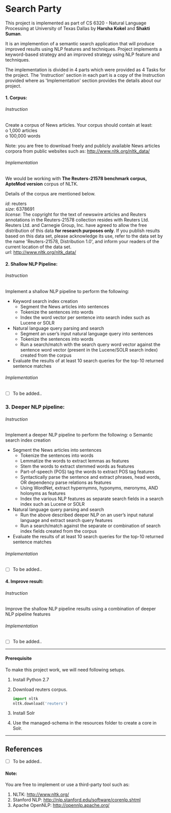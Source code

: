 # Search Party

This project is implemented as part of CS 6320 - Natural Language Processing at University of Texas Dallas by **Harsha Kokel** and **Shakti Suman**.

It is an implemention of a semantic search application that will produce improved results using NLP features and techniques. Project implements a keyword-based strategy and an improved strategy using NLP feature and techniques.

The implementation is divided in 4 parts which were provided as 4 Tasks for the project. The 'Instruction' section in each part is a copy of the Instruction provided where as 'Implementation' section provides the details about our project.

#### 1. Corpus:

###### Instruction  
Create a corpus of News articles. Your corpus should contain at least:  
o 1,000 articles  
o 100,000 words  

Note: you are free to download freely and publicly available News articles corpora from
public websites such as: http://www.nltk.org/nltk_data/

###### Implementation  

We would be working with **The Reuters-21578 benchmark corpus, ApteMod version** corpus of NLTK.

Details of the corpus are mentioned below.

*id*: reuters  
*size*: 6378691  
*license*: The copyright for the text of newswire articles and Reuters annotations in the Reuters-21578 collection resides with Reuters Ltd. Reuters Ltd. and Carnegie Group, Inc. have agreed to allow the free distribution of this data **for research purposes only**. If you publish results based on this data set, please acknowledge its use, refer to the data set by the name 'Reuters-21578, Distribution 1.0', and inform your readers of the current location of the data set.  
*url*: http://www.nltk.org/nltk_data/


#### 2. Shallow NLP Pipeline:

###### Instruction  
Implement a shallow NLP pipeline to perform the following:  
- Keyword search index creation  
  *  Segment the News articles into sentences  
  *  Tokenize the sentences into words  
  *  Index the word vector per sentence into search index such as Lucene or SOLR  
- Natural language query parsing and search  
  *  Segment an user’s input natural language query into sentences  
  *  Tokenize the sentences into words  
  *  Run a search/match with the search query word vector against the sentence word vector (present in the Lucene/SOLR search index) created from the corpus  
- Evaluate the results of at least 10 search queries for the top-10 returned sentence matches

###### Implementation

- [ ] To be added..

### 3. Deeper NLP pipeline:  

###### Instruction  
Implement a deeper NLP pipeline to perform the following: o Semantic search index creation
- Segment the News articles into sentences
  * Tokenize the sentences into words
  * Lemmatize the words to extract lemmas as features
  * Stem the words to extract stemmed words as features
  * Part-of-speech (POS) tag the words to extract POS tag features
  * Syntactically parse the sentence and extract phrases, head words, OR dependency parse relations as features
  * Using WordNet, extract hypernymns, hyponyms, meronyms, AND holonyms as features
  * Index the various NLP features as separate search fields in a search index such as Lucene or SOLR
- Natural language query parsing and search
  * Run the above described deeper NLP on an user’s input natural language and extract search query features
  * Run a search/match against the separate or combination of search index fields created from the corpus
- Evaluate the results of at least 10 search queries for the top-10 returned sentence matches


###### Implementation  

- [ ] To be added..

#### 4. Improve result:

###### Instruction  
Improve the shallow NLP pipeline results using a combination of deeper NLP pipeline features

###### Implementation  

- [ ] To be added..

---

#### Prerequisite

To make this project work, we will need following setups.

1.  Install Python 2.7
2.  Download reuters corpus.

    ```python  
    import nltk
    nltk.download('reuters')
    ```

3. Install Solr
4. Use the managed-schema in the resources folder to create a core in Solr.

---
## References

- [ ] To be added..

#### Note:
You are free to implement or use a third-party tool such as:
1. NLTK: http://www.nltk.org/
2. Stanford NLP: http://nlp.stanford.edu/software/corenlp.shtml
3. Apache OpenNLP: http://opennlp.apache.org/
